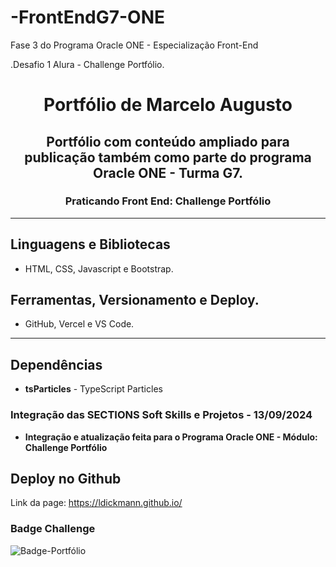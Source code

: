# -FrontEndG7-ONE
Fase 3 do Programa Oracle ONE - Especialização Front-End

.Desafio 1 Alura - Challenge Portfólio.
<div align="center">
  <h1>Portfólio de Marcelo Augusto</h1>
  <h2>Portfólio com conteúdo ampliado para publicação também como parte do programa Oracle ONE - Turma G7.</h2>
  <h3>Praticando Front End: Challenge Portfólio</h3>
</div>

---

## Linguagens e Bibliotecas

* HTML, CSS, Javascript e Bootstrap.

## Ferramentas, Versionamento e Deploy.
* GitHub, Vercel e VS Code.

---

## Dependências

* **tsParticles** - TypeScript Particles

### Integração das SECTIONS Soft Skills e Projetos - 13/09/2024
* **Integração e atualização feita para o Programa Oracle ONE - Módulo: Challenge Portfólio**

## Deploy no Github

Link da page: https://ldickmann.github.io/

### Badge Challenge

![Badge-Portfólio](https://github.com/user-attachments/assets/d0175434-2ea0-4304-a451-843e351edd23)